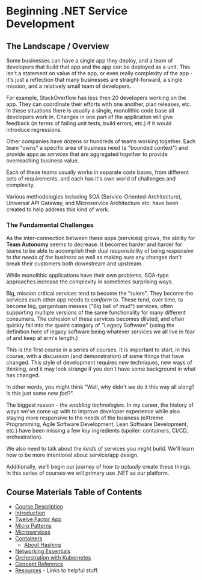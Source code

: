# Beginning .NET Service Development

## The Landscape / Overview

Some businesses can have a single app they deploy, and a team of developers that build that app and the app can be deployed as a unit. This isn't a statement on value of the app, or even really complexity of the app - it's just a reflection that many businesses are straight-forward, a single mission, and a relatively small team of developers.

For example, StackOverflow has less then 20 developers working on the app. They can coordinate their efforts with one another, plan releases, etc. In these situations there is usually a single, monolithic code base all developers work in. Changes in one part of the application will give feedback (in terms of failing unit tests, build errors, etc.) if it would introduce regressions.

Other companies have dozens or hundreds of teams working together. Each team "owns" a specific area of business need (a "bounded context") and provide apps as _services_ that are aggregated together to provide overreaching business value.

Each of these teams usually works in separate code bases, from different sets of requirements, and each has it's own world of challenges and complexity.

Various methodologies including SOA (Service-Oriented-Architecture), Universal API Gateway, and Microservice Architecture etc. have been created to help address this kind of work.

### The Fundamental Challenges

As the inter-connection between these apps (services) grows, the ability for **Team Autonomy** seems to decrease. It becomes harder and harder for teams to be able to accomplish their dual responsibility of being _responsive to the needs of the business_ as well as making sure any changes don't break their customers both downstream and upstream.

While monolithic applications have their own problems, SOA-type approaches increase the complexity in sometimes surprising ways.

Big, mission critical services tend to become the "rulers". They become the services each other app needs to _conform_ to. These tend, over time, to become big, gargantuan messes ("Big ball of mud") services, often supporting multiple versions of the same functionality for many different consumers. The cohesion of these services becomes diluted, and often quickly fall into the quaint category of "Legacy Software" (using the definition here of legacy software being whatever services we all live in fear of and keep at arm's length.)

This is the first course in a series of courses. It is important to start, in this course, with a discussion (and demonstration) of some things that have changed. This style of development requires new techniques, new ways of thinking, and it may look strange if you don't have some background in what has changed.

In other words, you might think "Well, why didn't we do it this way all along? Is this just some new _fad_?".

The biggest reason - the _enabling technologies_. In my career, the history of ways we've come up with to improve developer experience while also staying more responsive to the needs of the business (eXtreme Programming, Agile Software Development, Lean Software Development, etc.) have been missing a few _key_ ingredients (spoiler: containers, CI/CD, orchestration).

We also need to talk about the _kinds_ of services you might build. We'll learn how to be more intentional about service/app design.

Additionally, we'll begin our journey of _how to actually_ create these things. In this series of courses we will primary use .NET as our platform.

## Course Materials Table of Contents

- [Course Description](https://hypertheory.training/services-training/devops-services)
- [Introduction](./introduction.md)
- [Twelve Factor App](./twelve-factor.md)
- [Micro Patterns](./micro-patterns.md)
- [Microservices](./microservices.md)
- [Containers](./containers.md)
  - [About Hashing](./hashing.md)
- [Networking Essentials](https://hypertheory.training/topics/networking/introduction)
- [Orchestration with Kubernetes](./kubernetes.md)
- [Concept Reference](./concepts.md)
- [Resources](./resources.md) - Links to helpful stuff.
